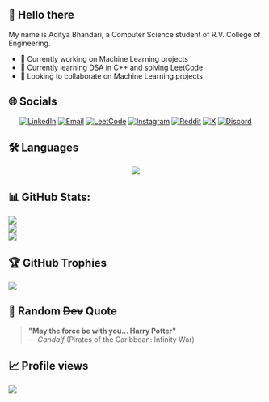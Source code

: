 ## 👋 Hello there 

My name is Aditya Bhandari, a Computer Science student of R.V. College of Engineering.

- 🔭 Currently working on Machine Learning projects
- 🌱 Currently learning DSA in C++ and solving LeetCode
- 🤝 Looking to collaborate on Machine Learning projects

## 🌐 Socials  
<div align="center">
  
  [![LinkedIn](https://img.shields.io/badge/LinkedIn-%230077B5.svg?logo=linkedin&logoColor=white)](https://linkedin.com/in/adityabhandari781) 
  [![Email](https://img.shields.io/badge/Email_me-green)](mailto:adityabhandari781@gmail.com) 
  [![LeetCode](https://img.shields.io/badge/LeetCode-%23FFA116.svg?logo=leetcode&logoColor=white)](https://leetcode.com/adityabhandari781/) 
  [![Instagram](https://img.shields.io/badge/Instagram-%23E4405F.svg?logo=Instagram&logoColor=white)](https://instagram.com/adityabhandari781) 
  [![Reddit](https://img.shields.io/badge/Reddit-%23FF4500.svg?logo=Reddit&logoColor=white)](https://reddit.com/user/machinegun2187) 
  [![X](https://img.shields.io/badge/X-black.svg?logo=X&logoColor=white)](https://x.com/machinegun2187_) 
  [![Discord](https://img.shields.io/badge/Discord:_@aditya__bhandari-blue)](https://discord.com) 
</div>

## 🛠️ Languages
<p align="center">
  <a href="https://skillicons.dev">
    <img src="https://skillicons.dev/icons?i=c,cpp,python,tensorflow,pandas" />
  </a>
</p>

## 📊 GitHub Stats:
![](https://github-readme-stats.vercel.app/api?username=adityabhandari781&theme=tokyonight&hide_border=false&include_all_commits=true&count_private=true)<br/>
![](https://github-readme-streak-stats.herokuapp.com/?user=adityabhandari781&theme=tokyonight&hide_border=false)<br/>
![](https://github-readme-stats.vercel.app/api/top-langs/?username=adityabhandari781&theme=tokyonight&hide_border=false&include_all_commits=true&count_private=true&layout=compact)

## 🏆 GitHub Trophies
![](https://github-profile-trophy.vercel.app/?username=umaryaksambi&theme=radical&no-frame=false&no-bg=false&margin-w=4)

## 🤿 Random ~~Dev~~ Quote
> **"May the force be with you... Harry Potter"**  
> — *Gandalf* (Pirates of the Caribbean: Infinity War)

## 📈 Profile views
<div id="header" align="left">
  <img src="https://komarev.com/ghpvc/?username=adityabhandari781&style=flat-square&color=blue""/>
</div>
